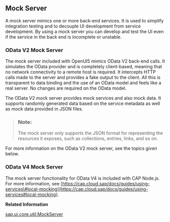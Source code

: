 <!-- loio69d3cbd4150c4ffb884e788f7f60fd93 -->

## Mock Server

A mock server mimics one or more back-end services. It is used to simplify integration testing and to decouple UI development from service development. By using a mock server you can develop and test the UI even if the service in the back end is incomplete or unstable.



<a name="loio69d3cbd4150c4ffb884e788f7f60fd93__section_od2_mock_server"/>

### OData V2 Mock Server

The mock server included with OpenUI5 mimics OData V2 back-end calls. It simulates the OData provider and is completely client-based, meaning that no network connectivity to a remote host is required. It intercepts HTTP calls made to the server and provides a fake output to the client. All this is transparent to data binding and the use of an OData model and feels like a real server. No changes are required on the OData model.

The OData V2 mock server provides mock services and also mock data. It supports randomly generated data based on the service metadata as well as mock data provided in JSON files.

> ### Note:  
> The mock server only supports the JSON format for representing the resources it exposes, such as collections, entries, links, and so on.

For more information on the OData V2 mock server, see the topics given below.



<a name="loio69d3cbd4150c4ffb884e788f7f60fd93__section_od4_mock_server"/>

### OData V4 Mock Server

The mock server functionality for OData V4 is included with CAP Node.js. For more information, see [https://cap.cloud.sap/docs/guides/using-services\#local-mocking](https://cap.cloud.sap/docs/guides/using-services#local-mocking).

**Related Information**  


[sap.ui.core.util.MockServer](https://ui5.sap.com/#/api/sap.ui.core.util.MockServer)

